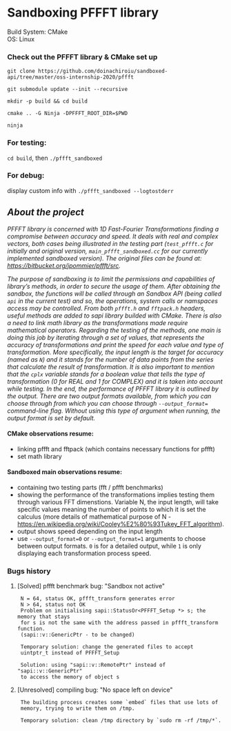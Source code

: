 # Sandboxing PFFFT library

Build System: CMake  
OS: Linux

### Check out the PFFFT library & CMake set up
`git clone https://github.com/doinachiroiu/sandboxed-api/tree/master/oss-internship-2020/pffft`

`git submodule update --init --recursive`

`mkdir -p build && cd build`

`cmake .. -G Ninja -DPFFFT_ROOT_DIR=$PWD`

`ninja`

### For testing: 
`cd build`, then `./pffft_sandboxed`

### For debug:
display custom info with
`./pffft_sandboxed --logtostderr`

## ***About the project*** 
*PFFFT library is concerned with 1D Fast-Fourier Transformations finding a
compromise between accuracy and speed. It deals with real and complex
vectors, both cases being illustrated in the testing part (`test_pffft.c` 
for initially and original version, `main_pffft_sandboxed.cc` for our 
currently implemented sandboxed version).
The original files can be found at: https://bitbucket.org/jpommier/pffft/src.*

*The purpose of sandboxing is to limit the permissions and capabilities of 
library’s methods, in order to secure the usage of them. 
After obtaining the sandbox, the functions will be called through an 
Sandbox API (being called `api` in the current test) and so, the 
operations, system calls or namspaces access may be controlled. 
From both `pffft.h` and `fftpack.h` headers, useful methods are added to 
sapi library builded with CMake. There is also a need to link math library 
as the transformations made require mathematical operators. 
Regarding the testing of the methods, one main is doing this job by 
iterating through a set of values, that represents the accuracy of 
transformations and print the speed for each value and type of 
transformation. More specifically, the input length is the target for 
accuracy (named as `N`) and it stands for the number of data points from 
the series that calculate the result of transformation. It is also 
important to mention that the `cplx` variable stands for a boolean value 
that tells the type of transformation (0 for REAL and 1 for COMPLEX) and 
it is taken into account while testing.
In the end, the performance of PFFFT library it is outlined by the output.
There are two output formats available, from which you can choose through
from which you can choose through `--output_format=` command-line flag.
Without using this type of argument when running, the output format is set
by default.*

#### CMake observations resume:
* linking pffft and fftpack (which contains necessary functions for pffft)
* set math library 

#### Sandboxed main observations resume:
* containing two testing parts (fft / pffft benchmarks)
* showing the performance of the transformations implies 
    testing them through various FFT dimenstions. 
    Variable N, the input length, will take specific values 
    meaning the number of points to which it is set the calculus 
    (more details of mathematical purpose of N - https://en.wikipedia.org/wiki/Cooley%E2%80%93Tukey_FFT_algorithm). 
* output shows speed depending on the input length
* use `--output_format=0` or `--output_format=1` arguments to choose between output formats.
    `0` is for a detailed output, while `1` is only displaying each transformation process speed.

    

### Bugs history
1. [Solved] pffft benchmark bug: "Sandbox not active"  
        
        N = 64, status OK, pffft_transform generates error 
        N > 64, status not OK
        Problem on initialising sapi::StatusOr<PFFFT_Setup *> s; the memory that stays 
        for s is not the same with the address passed in pffft_transform function. 
        (sapi::v::GenericPtr - to be changed)

        Temporary solution: change the generated files to accept 
        uintptr_t instead of PFFFT_Setup

        Solution: using "sapi::v::RemotePtr" instead of "sapi::v::GenericPtr" 
        to access the memory of object s

2. [Unresolved] compiling bug: "No space left on device"
    
        The building process creates some `embed` files that use lots of 
        memory, trying to write them on /tmp.

        Temporary solution: clean /tmp directory by `sudo rm -rf /tmp/*`.